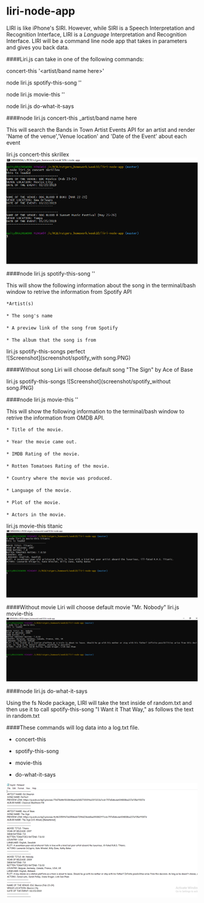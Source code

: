# liri-node-app

LIRI is like iPhone's SIRI. However, while SIRI is a Speech Interpretation and Recognition Interface, LIRI is a _Language_ Interpretation and Recognition Interface. LIRI will be a command line node app that takes in parameters and gives you back data.

####Liri.js can take in one of the following commands:

  concert-this '<artist/band name here>'
  
  node liri.js spotify-this-song '<song name here>'

  node liri.js movie-this '<movie name here>'

  node liri.js do-what-it-says
  
####node liri.js concert-this _artist/band name here

This will search the Bands in Town Artist Events API for an artist and render 'Name of the venue','Venue location' and 'Date of the Event' about each event 

liri.js concert-this skrillex
![Screenshot](screenshot/concert.PNG)

####node liri.js spotify-this-song '<song name here>'
  
This will show the following information about the song in the terminal/bash window to retrive the information from Spotify API

    *Artist(s)
    
    * The song's name
    
    * A preview link of the song from Spotify
    
    * The album that the song is from  
    
liri.js spotify-this-songs perfect   
![Screenshot](screenshot/spotify_with song.PNG)  

####Without song Liri will choose default song "The Sign" by Ace of Base

liri.js spotify-this-songs
![Screenshot](screenshot/spotify_without song.PNG)

####node liri.js movie-this '<movie name here>'
  
This will show the following information to the terminal/bash window to retrive the information from OMDB API.

    * Title of the movie.
    
    * Year the movie came out.
    
    * IMDB Rating of the movie.
    
    * Rotten Tomatoes Rating of the movie.
    
    * Country where the movie was produced.
    
    * Language of the movie.
    
    * Plot of the movie.
    
    * Actors in the movie.
    
liri.js movie-this titanic
![Screenshot](screenshot/movie_with_name.PNG) 

####Without movie Liri will choose default movie "Mr. Nobody"
liri.js movie-this
![Screenshot](screenshot/movie_without_name.PNG)

####node liri.js do-what-it-says

Using the fs Node package, LIRI will take the text inside of random.txt and then use it to call spotify-this-song "I Want it That Way," as follows the text in random.txt

####These commands will log data into a log.txt file.

  * concert-this
  
  * spotify-this-song
  
  * movie-this
  
  * do-what-it-says
  
  ![Screenshot](screenshot/log.PNG)
